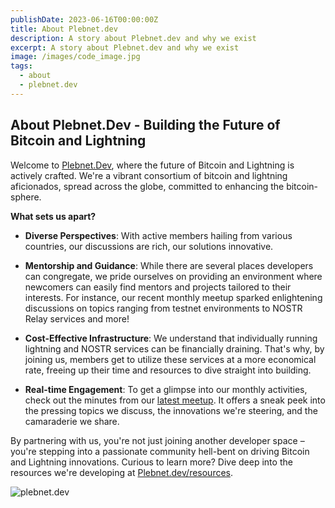 ```yaml
---
publishDate: 2023-06-16T00:00:00Z
title: About Plebnet.dev
description: A story about Plebnet.dev and why we exist
excerpt: A story about Plebnet.dev and why we exist
image: /images/code_image.jpg
tags:
  - about
  - plebnet.dev
---
```


## **About Plebnet.Dev - Building the Future of Bitcoin and Lightning**

Welcome to [Plebnet.Dev](https://plebnet.dev), where the future of Bitcoin and Lightning is actively crafted. We're a vibrant consortium of bitcoin and lightning aficionados, spread across the globe, committed to enhancing the bitcoin-sphere.

**What sets us apart?**

- **Diverse Perspectives**: With active members hailing from various countries, our discussions are rich, our solutions innovative.
- **Mentorship and Guidance**: While there are several places developers can congregate, we pride ourselves on providing an environment where newcomers can easily find mentors and projects tailored to their interests. For instance, our recent monthly meetup sparked enlightening discussions on topics ranging from testnet environments to NOSTR Relay services and more!

- **Cost-Effective Infrastructure**: We understand that individually running lightning and NOSTR services can be financially draining. That's why, by joining us, members get to utilize these services at a more economical rate, freeing up their time and resources to dive straight into building.

- **Real-time Engagement**: To get a glimpse into our monthly activities, check out the minutes from our [latest meetup](https://github.com/plebnet-dev/meeting-notes/blob/main/PlebNetDev_Meeting_Notes_Jul2023.md). It offers a sneak peek into the pressing topics we discuss, the innovations we're steering, and the camaraderie we share.

By partnering with us, you're not just joining another developer space – you're stepping into a passionate community hell-bent on driving Bitcoin and Lightning innovations. Curious to learn more? Dive deep into the resources we're developing at [Plebnet.dev/resources](/resources).

![plebnet.dev](/images/logo-dark-horiz-transparent.png)
